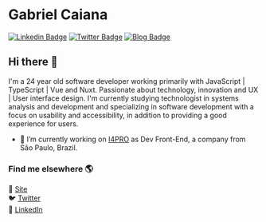 # Gabriel Caiana

[![Linkedin Badge](https://img.shields.io/badge/-LinkedIn-blue?style=flat&logo=LinkedIn&logoColor=white)](https://www.linkedin.com/in/gabrielcaiana)
[![Twitter Badge](https://img.shields.io/badge/-Twitter-1ca0f1?style=flat&logo=Twitter&logoColor=white)](https://twitter.com/gabrielgueedes)
[![Blog Badge](https://img.shields.io/badge/Blog-gabrielcaiana-black)](https://gabrielcaiana.com)

## Hi there 👋

I'm a 24 year old software developer working primarily with JavaScript | TypeScript | Vue and Nuxt. Passionate about technology, innovation and UX | User interface design. I'm currently studying technologist in systems analysis and development and specializing in software development with a focus on usability and accessibility, in addition to providing a good experience for users.


- 🔭 I’m currently working on [I4PRO](http://www.i4pro.com.br/) as Dev Front-End, a company from São Paulo, Brazil.

### Find me elsewhere 🌎

🚀 [Site](https://gabrielcaiana.com) <br>
🐦 [Twitter](https://twitter.com/gabrielgueedes) <br>
💼 [LinkedIn](https://www.linkedin.com/in/gabrielcaiana/) <br>

